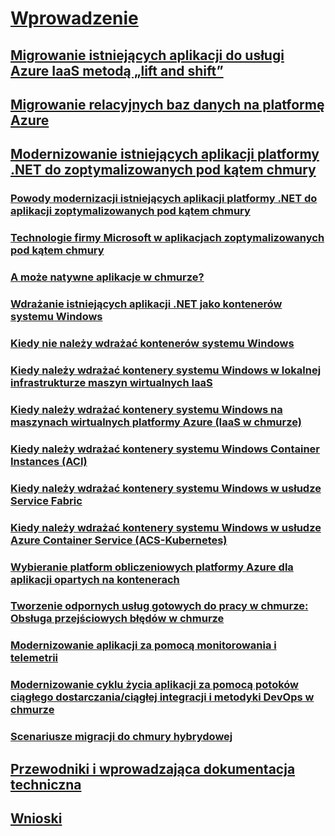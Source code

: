 # [Wprowadzenie](index.md)
## [Migrowanie istniejących aplikacji do usługi Azure IaaS metodą „lift and shift”](lift-and-shift-existing-apps-azure-iaas.md)
## [Migrowanie relacyjnych baz danych na platformę Azure](migrate-your-relational-databases-to-azure.md)
## [Modernizowanie istniejących aplikacji platformy .NET do zoptymalizowanych pod kątem chmury](./modernize-existing-apps-to-cloud-optimized/index.md)
### [Powody modernizacji istniejących aplikacji platformy .NET do aplikacji zoptymalizowanych pod kątem chmury](./modernize-existing-apps-to-cloud-optimized/reasons-to-modernize-existing-net-apps-to-cloud-optimized-applications.md)
### [Technologie firmy Microsoft w aplikacjach zoptymalizowanych pod kątem chmury](./modernize-existing-apps-to-cloud-optimized/microsoft-technologies-in-cloud-optimized-applications.md)
### [A może natywne aplikacje w chmurze?](./modernize-existing-apps-to-cloud-optimized/what-about-cloud-native-applications.md)
### [Wdrażanie istniejących aplikacji .NET jako kontenerów systemu Windows](./modernize-existing-apps-to-cloud-optimized/deploy-existing-net-apps-as-windows-containers.md)
### [Kiedy nie należy wdrażać kontenerów systemu Windows](./modernize-existing-apps-to-cloud-optimized/when-not-to-deploy-to-windows-containers.md)
### [Kiedy należy wdrażać kontenery systemu Windows w lokalnej infrastrukturze maszyn wirtualnych IaaS](./modernize-existing-apps-to-cloud-optimized/when-to-deploy-windows-containers-in-your-on-premises-iaas-vm-infrastructure.md)
### [Kiedy należy wdrażać kontenery systemu Windows na maszynach wirtualnych platformy Azure (IaaS w chmurze)](./modernize-existing-apps-to-cloud-optimized/when-to-deploy-windows-containers-to-azure-vms-iaas-cloud.md)
### [Kiedy należy wdrażać kontenery systemu Windows Container Instances (ACI)](./modernize-existing-apps-to-cloud-optimized/when-to-deploy-windows-containers-to-azure-container-instances-ACI.md)
### [Kiedy należy wdrażać kontenery systemu Windows w usłudze Service Fabric](./modernize-existing-apps-to-cloud-optimized/when-to-deploy-windows-containers-to-service-fabric.md)
### [Kiedy należy wdrażać kontenery systemu Windows w usłudze Azure Container Service (ACS-Kubernetes)](./modernize-existing-apps-to-cloud-optimized/when-to-deploy-windows-containers-to-azure-container-service-kubernetes.md)
### [Wybieranie platform obliczeniowych platformy Azure dla aplikacji opartych na kontenerach](./modernize-existing-apps-to-cloud-optimized/choosing-azure-compute-options-for-container-based-applications.md)
### [Tworzenie odpornych usług gotowych do pracy w chmurze: Obsługa przejściowych błędów w chmurze](./modernize-existing-apps-to-cloud-optimized/build-resilient-services-ready-for-the-cloud-embrace-transient-failures-in-the-cloud.md)
### [Modernizowanie aplikacji za pomocą monitorowania i telemetrii](./modernize-existing-apps-to-cloud-optimized/modernize-your-apps-with-monitoring-and-telemetry.md)
### [Modernizowanie cyklu życia aplikacji za pomocą potoków ciągłego dostarczania/ciągłej integracji i metodyki DevOps w chmurze](./modernize-existing-apps-to-cloud-optimized/modernize-your-apps-lifecycle-with-ci-cd-pipelines-and-devops-tools-in-the-cloud.md)
### [Scenariusze migracji do chmury hybrydowej](./modernize-existing-apps-to-cloud-optimized/migrate-to-hybrid-cloud-scenarios.md)
## [Przewodniki i wprowadzająca dokumentacja techniczna](walkthroughs-technical-get-started-overview.md)
## [Wnioski](conclusions.md)
